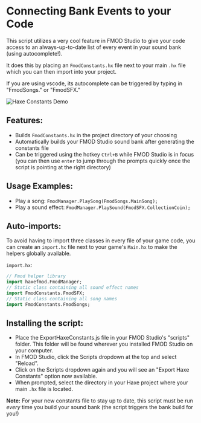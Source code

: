 # Connecting Bank Events to your Code

This script utilizes a very cool feature in FMOD Studio to give your code access to an always-up-to-date list of every event in your sound bank (using autocomplete!).

It does this by placing an `FmodConstants.hx` file next to your main `.hx` file which you can then import into your project.

If you are using vscode, its autocomplete can be triggered by typing in "FmodSongs." or "FmodSFX." 

![Haxe Constants Demo](https://raw.githubusercontent.com/Tanz0rz/haxe-fmod/34baff733a24e4301b6b8457066cae870fb22570/HaxeConstants.gif)

## Features:
- Builds `FmodConstants.hx` in the project directory of your choosing
- Automatically builds your FMOD Studio sound bank after generating the constants file
- Can be triggered using the hotkey `Ctrl+B` while FMOD Studio is in focus (you can then use `enter` to jump through the prompts quickly once the script is pointing at the right directory)

## Usage Examples:
- Play a song: `FmodManager.PlaySong(FmodSongs.MainSong);`
- Play a sound effect: `FmodManager.PlaySound(FmodSFX.CollectionCoin);`

## Auto-imports:

To avoid having to import three classes in every file of your game code, you can create an `import.hx` file next to your game's `Main.hx` to make the helpers globally available.

`import.hx`:
```haxe
// Fmod helper library
import haxefmod.FmodManager;
// Static class containing all sound effect names
import FmodConstants.FmodSFX;
// Static class containing all song names
import FmodConstants.FmodSongs;
```

## Installing the script:
- Place the ExportHaxeConstants.js file in your FMOD Studio's "scripts" folder. This folder will be found wherever you installed FMOD Studio on your computer.
- In FMOD Studio, click the Scripts dropdown at the top and select "Reload". 
- Click on the Scripts dropdown again and you will see an "Export Haxe Constants" option now available.
- When prompted, select the directory in your Haxe project where your main `.hx` file is located.


**Note:** For your new constants file to stay up to date, this script must be run *every* time you build your sound bank (the script triggers the bank build for you!)

